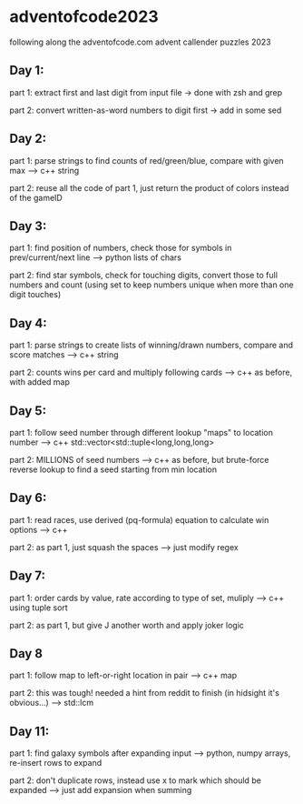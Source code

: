 # adventofcode2023
following along the adventofcode.com advent callender puzzles 2023

## Day 1:
part 1: extract first and last digit from input file -> done with zsh and grep

part 2: convert written-as-word numbers to digit first -> add in some sed



## Day 2:
part 1: parse strings to find counts of red/green/blue, compare with given max --> c++ string 

part 2: reuse all the code of part 1, just return the product of colors instead of the gameID



## Day 3:
part 1: find position of numbers, check those for symbols in prev/current/next line --> python lists of chars

part 2: find star symbols, check for touching digits, convert those to full numbers and count (using set to keep numbers unique when more than one digit touches)


## Day 4:
part 1: parse strings to create lists of winning/drawn numbers, compare and score matches --> c++ string

part 2: counts wins per card and multiply following cards --> c++ as before, with added map


## Day 5:
part 1: follow seed number through different lookup "maps" to location number --> c++ std::vector<std::tuple<long,long,long>

part 2: MILLIONS of seed numbers --> c++ as before, but brute-force reverse lookup to find a seed starting from min location


## Day 6:
part 1: read races, use derived (pq-formula) equation to calculate win options --> c++ 

part 2: as part 1, just squash the spaces --> just modify regex


## Day 7:
part 1: order cards by value, rate according to type of set, muliply --> c++ using tuple sort

part 2: as part 1, but give J another worth and apply joker logic



## Day 8
part 1: follow map to left-or-right location in pair --> c++ map

part 2: this was tough! needed a hint from reddit to finish (in hidsight it's obvious...) --> std::lcm




## Day 11:
part 1: find galaxy symbols after expanding input --> python, numpy arrays, re-insert rows to expand

part 2: don't duplicate rows, instead use x to mark which should be expanded --> just add expansion when summing

